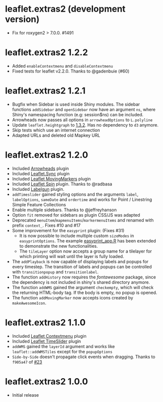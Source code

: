 # leaflet.extras2 (development version)

* Fix for roxygen2 > 7.0.0. #1491

# leaflet.extras2 1.2.2

* Added `enableContextmenu` and `disableContextmenu`
* Fixed tests for leaflet v2.2.0. Thanks to @gadenbuie (#60)

# leaflet.extras2 1.2.1

* Bugfix when Sidebar is used inside Shiny modules. The sidebar functions `addSidebar` and `openSidebar` now have an argument `ns`, where Shiny's namespacing function (e.g: session$ns) can be included.
* Arrowheads now passes all options in `arrowheadOptions` to `L.polyline`
* Update `leaflet.heightgraph` to [1.3.2](https://github.com/GIScience/Leaflet.Heightgraph/releases/tag/v1.3.2). Has no dependency to `d3` anymore.
* Skip tests which use an internet connection
* Adapted URLs and deleted old Mapkey URL

# leaflet.extras2 1.2.0

* Included [Arrowheads](https://github.com/slutske22/leaflet-arrowheads) plugin
* Included [Leaflet.Sync](https://github.com/jieter/Leaflet.Sync) plugin
* Included [Leaflet MovingMarkers](https://github.com/ewoken/Leaflet.MovingMarker) plugin
* Included [Leaflet Spin](https://github.com/makinacorpus/Leaflet.Spin) plugin. Thanks to @radbasa
* Included [Labelgun](https://github.com/Geovation/labelgun) plugin.
* `addTimeslider` gained styling options and the arguments `label`, `labelOptions`, `sameDate` and `ordertime` and works for Point / Linestring Simple Feature Collections
* Enable multiple sidebars. Thanks to @jeffreyhanson
* Option `fit` removed for sidebars as plugin CSS/JS was adapted
* Deprecated `menuItem`/`mapmenuItems`/`markermenuItems` and renamed with prefix `context_`. Fixes #10 and #17
* Some improvement for the `easyprint` plugin: (Fixes #31)
  - It is now possible to include multiple custom `sizeModes` in `easyprintOptions`. The example [easyprint_app.R](./inst/examples/easyprint_app.R) has been extended to demonstrate the new functionalities. 
  - The `tileLayer` option now accepts a group name for a tilelayer for which printing will wait until the layer is fully loaded.
* The `addPlayback` is now capable of displaying labels and popups for every timestep. The transition of labels and popups can be controlled with `transitionpopup` and `transitionlabel`.
* The function `addHistory` now requires the *fontawesome* package, since the dependency is not included in shiny's shared directory anymore.
* The function `addWMS` gained the argument `checkempty`, which will check the returning HTML-body tag. If the body is empty, no popup is opened.
* The function `addMovingMarker` now accepts icons created by `makeAwesomeIcon`.

# leaflet.extras2 1.1.0

* Included [Leaflet Contextmenu](https://github.com/aratcliffe/Leaflet.contextmenu) plugin
* Included [Leaflet TimeSlider](https://github.com/dwilhelm89/LeafletSlider) plugin
* `addWMS` gained the `layerId` argument and works like `leaflet::addWMSTiles` except for the `popupOptions`
* `Side-by-Side` doesn't propagate click events when dragging. Thanks to `f905a47` of [#23](https://github.com/digidem/leaflet-side-by-side/pull/23) 


# leaflet.extras2 1.0.0

* Initial release
